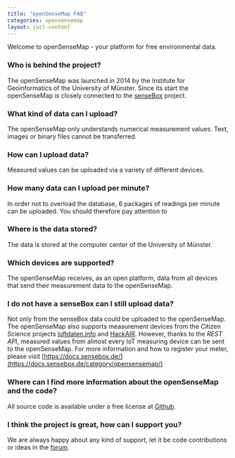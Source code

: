 ```yaml
---
title: "openSenseMap FAQ"
categories: opensensemap
layout: just-content
---
```


Welcome to openSenseMap - your platform for free environmental data. 

### Who is behind the project?
The openSenseMap was launched in 2014 by the Institute for Geoinformatics of the University of Münster. Since its start the openSenseMap is closely connected to the [senseBox](https://sensebox.de) project. 

### What kind of data can I upload?
The openSenseMap only understands numerical measurement values. Text, images or binary files cannot be transferred.

### How can I upload data?
Measured values can be uploaded via a variety of different devices. 

### How many data can I upload per minute?
In order not to overload the database, 6 packages of readings per minute can be uploaded. You should therefore pay attention to 

### Where is the data stored?
The data is stored at the computer center of the University of Münster.

### Which devices are supported?
The openSenseMap receives, as an open platform, data from all devices that send their measurement data to the openSenseMap.

### I do not have a senseBox can I still upload data?
Not only from the senseBox data could be uploaded to the openSenseMap. The openSenseMap also supports measurement devices from the Citizen Science projects [luftdaten.info](https://luftdaten.info/) and [HackAIR](https://www.hackair.eu/). However, thanks to the *REST API*, measured values from almost every IoT measuring device can be sent to the openSenseMap. For more information and how to register your meter, please visit [https://docs.sensebox.de/](https://docs.sensebox.de/category/opensensemap/)

### Where can I find more information about the openSenseMap and the code?
All source code is available under a free license at [Github](https://github.com/sensebox). 

### I think the project is great, how can I support you?
We are always happy about any kind of support, let it be code contributions or ideas in the [forum](https://forum.sensebox.de). 

